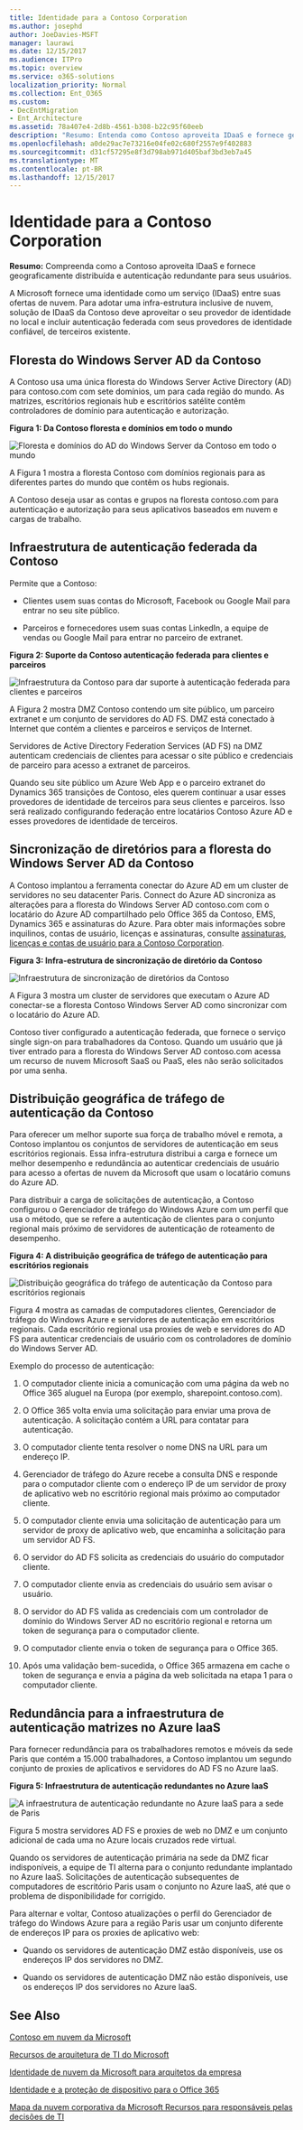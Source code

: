 ```yaml
---
title: Identidade para a Contoso Corporation
ms.author: josephd
author: JoeDavies-MSFT
manager: laurawi
ms.date: 12/15/2017
ms.audience: ITPro
ms.topic: overview
ms.service: o365-solutions
localization_priority: Normal
ms.collection: Ent_O365
ms.custom:
- DecEntMigration
- Ent_Architecture
ms.assetid: 78a407e4-2d8b-4561-b308-b22c95f60eeb
description: "Resumo: Entenda como Contoso aproveita IDaaS e fornece geograficamente distribuída e autenticação redundante para seus usuários."
ms.openlocfilehash: a0de29ac7e73216e04fe02c680f2557e9f402883
ms.sourcegitcommit: d31cf57295e8f3d798ab971d405baf3bd3eb7a45
ms.translationtype: MT
ms.contentlocale: pt-BR
ms.lasthandoff: 12/15/2017
---
```

# <a name="identity-for-the-contoso-corporation"></a>Identidade para a Contoso Corporation

 **Resumo:** Compreenda como a Contoso aproveita IDaaS e fornece geograficamente distribuída e autenticação redundante para seus usuários.
  
A Microsoft fornece uma identidade como um serviço (IDaaS) entre suas ofertas de nuvem. Para adotar uma infra-estrutura inclusive de nuvem, solução de IDaaS da Contoso deve aproveitar o seu provedor de identidade no local e incluir autenticação federada com seus provedores de identidade confiável, de terceiros existente.
  
## <a name="contosos-windows-server-ad-forest"></a>Floresta do Windows Server AD da Contoso

A Contoso usa uma única floresta do Windows Server Active Directory (AD) para contoso.com com sete domínios, um para cada região do mundo. As matrizes, escritórios regionais hub e escritórios satélite contêm controladores de domínio para autenticação e autorização.
  
**Figura 1: Da Contoso floresta e domínios em todo o mundo**

![Floresta e domínios do AD do Windows Server da Contoso em todo o mundo](images/Contoso_Poster/Contoso_WW_ID.png)
  
A Figura 1 mostra a floresta Contoso com domínios regionais para as diferentes partes do mundo que contêm os hubs regionais.
  
A Contoso deseja usar as contas e grupos na floresta contoso.com para autenticação e autorização para seus aplicativos baseados em nuvem e cargas de trabalho.
  
## <a name="contosos-federated-authentication-infrastructure"></a>Infraestrutura de autenticação federada da Contoso

Permite que a Contoso:
  
- Clientes usem suas contas do Microsoft, Facebook ou Google Mail para entrar no seu site público.
    
- Parceiros e fornecedores usem suas contas LinkedIn, a equipe de vendas ou Google Mail para entrar no parceiro de extranet.
    
**Figura 2: Suporte da Contoso autenticação federada para clientes e parceiros**

![Infraestrutura da Contoso para dar suporte à autenticação federada para clientes e parceiros](images/Contoso_Poster/Federated_ID.png)
  
A Figura 2 mostra DMZ Contoso contendo um site público, um parceiro extranet e um conjunto de servidores do AD FS. DMZ está conectado à Internet que contém a clientes e parceiros e serviços de Internet.
  
Servidores de Active Directory Federation Services (AD FS) na DMZ autenticam credenciais de clientes para acessar o site público e credenciais de parceiro para acesso a extranet de parceiros.
  
Quando seu site público um Azure Web App e o parceiro extranet do Dynamics 365 transições de Contoso, eles querem continuar a usar esses provedores de identidade de terceiros para seus clientes e parceiros. Isso será realizado configurando federação entre locatários Contoso Azure AD e esses provedores de identidade de terceiros.
  
## <a name="directory-synchronization-for-contosos-windows-server-ad-forest"></a>Sincronização de diretórios para a floresta do Windows Server AD da Contoso

A Contoso implantou a ferramenta conectar do Azure AD em um cluster de servidores no seu datacenter Paris. Connect do Azure AD sincroniza as alterações para a floresta do Windows Server AD contoso.com com o locatário do Azure AD compartilhado pelo Office 365 da Contoso, EMS, Dynamics 365 e assinaturas do Azure. Para obter mais informações sobre inquilinos, contas de usuário, licenças e assinaturas, consulte [assinaturas, licenças e contas de usuário para a Contoso Corporation](subscriptions-licenses-and-user-accounts-for-the-contoso-corporation.md).
  
**Figura 3: Infra-estrutura de sincronização de diretório da Contoso**

![Infraestrutura de sincronização de diretórios da Contoso](images/Contoso_Poster/DirSync.png)
  
A Figura 3 mostra um cluster de servidores que executam o Azure AD conectar-se a floresta Contoso Windows Server AD como sincronizar com o locatário do Azure AD.
  
Contoso tiver configurado a autenticação federada, que fornece o serviço single sign-on para trabalhadores da Contoso. Quando um usuário que já tiver entrado para a floresta do Windows Server AD contoso.com acessa um recurso de nuvem Microsoft SaaS ou PaaS, eles não serão solicitados por uma senha.
  
## <a name="geographical-distribution-of-contoso-authentication-traffic"></a>Distribuição geográfica de tráfego de autenticação da Contoso

Para oferecer um melhor suporte sua força de trabalho móvel e remota, a Contoso implantou os conjuntos de servidores de autenticação em seus escritórios regionais. Essa infra-estrutura distribui a carga e fornece um melhor desempenho e redundância ao autenticar credenciais de usuário para acesso a ofertas de nuvem da Microsoft que usam o locatário comuns do Azure AD.
  
Para distribuir a carga de solicitações de autenticação, a Contoso configurou o Gerenciador de tráfego do Windows Azure com um perfil que usa o método, que se refere a autenticação de clientes para o conjunto regional mais próximo de servidores de autenticação de roteamento de desempenho. 
  
**Figura 4: A distribuição geográfica de tráfego de autenticação para escritórios regionais**

![Distribuição geográfica do tráfego de autenticação da Contoso para escritórios regionais](images/Contoso_Poster/Auth_GeoDist.png)
  
Figura 4 mostra as camadas de computadores clientes, Gerenciador de tráfego do Windows Azure e servidores de autenticação em escritórios regionais. Cada escritório regional usa proxies de web e servidores do AD FS para autenticar credenciais de usuário com os controladores de domínio do Windows Server AD.
  
Exemplo do processo de autenticação:
  
1. O computador cliente inicia a comunicação com uma página da web no Office 365 aluguel na Europa (por exemplo, sharepoint.contoso.com).
    
2. O Office 365 volta envia uma solicitação para enviar uma prova de autenticação. A solicitação contém a URL para contatar para autenticação.
    
3. O computador cliente tenta resolver o nome DNS na URL para um endereço IP.
    
4. Gerenciador de tráfego do Azure recebe a consulta DNS e responde para o computador cliente com o endereço IP de um servidor de proxy de aplicativo web no escritório regional mais próximo ao computador cliente.
    
5.  O computador cliente envia uma solicitação de autenticação para um servidor de proxy de aplicativo web, que encaminha a solicitação para um servidor AD FS.
    
6. O servidor do AD FS solicita as credenciais do usuário do computador cliente.
    
7. O computador cliente envia as credenciais do usuário sem avisar o usuário.
    
8. O servidor do AD FS valida as credenciais com um controlador de domínio do Windows Server AD no escritório regional e retorna um token de segurança para o computador cliente.
    
9. O computador cliente envia o token de segurança para o Office 365.
    
10. Após uma validação bem-sucedida, o Office 365 armazena em cache o token de segurança e envia a página da web solicitada na etapa 1 para o computador cliente.
    
## <a name="redundancy-for-the-headquarters-authentication-infrastructure-in-azure-iaas"></a>Redundância para a infraestrutura de autenticação matrizes no Azure IaaS

Para fornecer redundância para os trabalhadores remotos e móveis da sede Paris que contém a 15.000 trabalhadores, a Contoso implantou um segundo conjunto de proxies de aplicativos e servidores do AD FS no Azure IaaS.
  
**Figura 5: Infraestrutura de autenticação redundantes no Azure IaaS**

![A infraestrutura de autenticação redundante no Azure IaaS para a sede de Paris](images/Contoso_Poster/Paris_Auth_Redun.png)
  
Figura 5 mostra servidores AD FS e proxies de web no DMZ e um conjunto adicional de cada uma no Azure locais cruzados rede virtual.
  
Quando os servidores de autenticação primária na sede da DMZ ficar indisponíveis, a equipe de TI alterna para o conjunto redundante implantado no Azure IaaS. Solicitações de autenticação subsequentes de computadores de escritório Paris usam o conjunto no Azure IaaS, até que o problema de disponibilidade for corrigido.
  
Para alternar e voltar, Contoso atualizações o perfil do Gerenciador de tráfego do Windows Azure para a região Paris usar um conjunto diferente de endereços IP para os proxies de aplicativo web:
  
- Quando os servidores de autenticação DMZ estão disponíveis, use os endereços IP dos servidores no DMZ.
    
- Quando os servidores de autenticação DMZ não estão disponíveis, use os endereços IP dos servidores no Azure IaaS.
    
## <a name="see-also"></a>See Also

[Contoso em nuvem da Microsoft](contoso-in-the-microsoft-cloud.md)
  
[Recursos de arquitetura de TI do Microsoft](microsoft-cloud-it-architecture-resources.md)

[Identidade de nuvem da Microsoft para arquitetos da empresa](http://aka.ms/cloudarchidentity)
  
[Identidade e a proteção de dispositivo para o Office 365](http://aka.ms/o365protect_device)
  
[Mapa da nuvem corporativa da Microsoft Recursos para responsáveis pelas decisões de TI](https://sway.com/FJ2xsyWtkJc2taRD)



